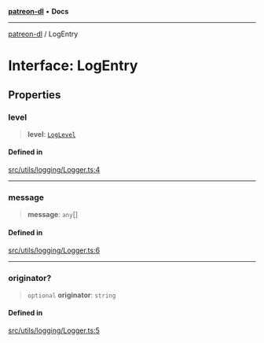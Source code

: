 [**patreon-dl**](../README.md) • **Docs**

***

[patreon-dl](../README.md) / LogEntry

# Interface: LogEntry

## Properties

### level

> **level**: [`LogLevel`](../type-aliases/LogLevel.md)

#### Defined in

[src/utils/logging/Logger.ts:4](https://github.com/patrickkfkan/patreon-dl/blob/7168e7165dfd3021aec234ee0e8458b1a8040c70/src/utils/logging/Logger.ts#L4)

***

### message

> **message**: `any`[]

#### Defined in

[src/utils/logging/Logger.ts:6](https://github.com/patrickkfkan/patreon-dl/blob/7168e7165dfd3021aec234ee0e8458b1a8040c70/src/utils/logging/Logger.ts#L6)

***

### originator?

> `optional` **originator**: `string`

#### Defined in

[src/utils/logging/Logger.ts:5](https://github.com/patrickkfkan/patreon-dl/blob/7168e7165dfd3021aec234ee0e8458b1a8040c70/src/utils/logging/Logger.ts#L5)
